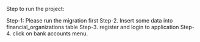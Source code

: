 Step to run the project:

Step-1:  Please run the migration first
Step-2. Insert some data into financial_organizations table
Step-3. register and login to application
Step-4. click on bank accounts menu.
